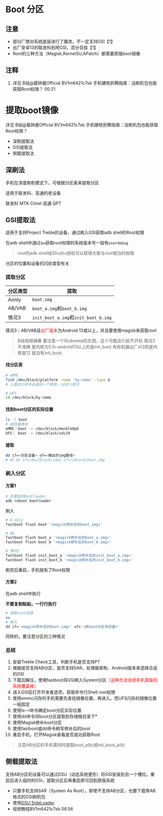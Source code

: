 # Boot 分区

## 注意

- 部分厂商对系统底层进行了魔改，不一定支持GSI【1】
- 出厂安卓13的联发科别用GSI，百分百挂【1】
- Root的三种方法（Magisk,KernelSU,APatch）都需要原版boot镜像

## 注释

1. 详见 B站@晨钟酱Official BV1m6421c7sb 手机硬核折腾指南：没刷机包也能获取Root权限？ 00:21

# 提取boot镜像

详见 B站@晨钟酱Official BV1m6421c7sb 手机硬核折腾指南：没刷机包也能获取Root权限？

- 深刷提取法
- GSI提取法
- 侧载提取法

## 深刷法

手机在深度刷机模式下，可根据分区表来提取分区

适用于联发科、高通的老设备

联发科 MTK Clinet
高通 QPT

## GSI提取法

适用于支持Project Treble的设备，通过刷入GSI获取adb shell的Root权限

在adb shell中通过su获取root权限的系统版本号一般有`userdebug`

> root的adb shell给Shiziku授权可以获得大致与root相当的权限

分区的位置和设备的闪存类型有关

### 提取分区

| 分区类型                                                       | 提取                                 |
| -------------------------------------------------------------- | ------------------------------------ |
| Aonly                                                          | `boot.img`                           |
| AB/VAB                                                         | `boot_a.img`和`boot_b.img`           |
| 情况3 | `init_boot_a.img`和`init_boot_b.img` |

情况3：AB/VAB且<font color="#FF0000">出厂版本</font>为Android 13或以上，并且要使用magisk来获取root

> B站视频弹幕
> 要注意一个叫vbmeta的东西，这个可能会引起不开机
> 情况3不准确 是内核为5.1x-android13以上的是init_boot 有些机器出厂a13但是内核是12 就没有init_boot

#### 找分区表

```bash
# eMMC
find /dev/block/platform -name 'by-name' -type d
# 上面这行命令会返回一个路径，cd进入即可

# UFS
cd /dev/block/by-name
```

#### 找到boot分区的实际位置

```bash
ls -l boot
# 返回值类似
eMMC：boot -> /dev/block/mmcblk0p8
UFS： boot -> /dev/block/sdc29
```

#### 提取

```bash
dd if=<分区设备> of=<输出的img路径>
# 如 dd if=/dev/block/sda1 of=/sdcard/boot.img
```

### 刷入分区

#### 方案1

```bash
# 先重启到bootloader
adb reboot bootloader
```

刷入
```bash
# A-only
fastboot flash boot '<magisk修补后的boot.img>'
```
```bash
# AB
fastboot flash boot_a '<magisk修补后的boot_a.img>'
fastboot flash boot_b '<magisk修补后的boot_b.img>'
```
```bash
# 情况3
fastboot flash init_boot_a '<magisk修补后的init_boot_a.img>'
fastboot flash init_boot_b '<magisk修补后的init_boot_b.img>'
```

刷完后重启，手机就有了Root权限

#### 方案2

在adb shell中执行

**不要复制粘贴，一行行执行**
```bash
# 获取root权限
su
# 刷入
dd if='<magisk修补后的boot.img>' of='<原boot分区块设备>'
```

同样的，要注意分区的三种情况

### 总结

1. 安装Treble Check工具，判断手机是否支持PT
2. 根据是否支持AB分区、是否支持SAR、处理器架构、Android版本来选择合适的GSI
3. 下载后解压，使用fastboot将GSI刷入System分区<font color='#FF0000'>（这种方法会把手机原版的系统覆盖掉）</font>
4. 进入GSI后打开开发者选项，获取命令行Shell root权限
5. 使用emmc闪存的手机需要先查找镜像位置，再进入。而UFS闪存的镜像位置一般固定
6. 使用ls—l命令确定boot分区实际位置
7. 使用dd命令将boot分区提取到存储根目录下*
8. 使用Magisk修补boot分区
9. 使用fastboot或dd命令刷写修补后的boot
10. 重启手机，打开Magisk查看是否成功获取Root

> 注意AB分区的手机需同时提取boot_a(b)或init_boot_a(b)



## 侧载提取法

支持AB分区的设备可以通过DSU（动态系统更形）将GSI安装到另一个槽位。重启后进入临时的GSI，提取分区后再重启即可回到原版系统

- 只要手机支持SAR（System As Root），即使不支持AB分区，也要下载带AB格式的GSI刷机包
- 使用[DSU SideLoader](https://github.com/VegaBobo/DSU-Sideloader/releases)
- 视频教程BV1m6421c7sb 06:56
